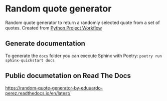 # Random quote generator

Random quote generator to return a randomly selected quote from a set of quotes. Created from [Python Project Workflow](https://testdriven.io/blog/python-project-workflow/)

## Generate documentation

To generate the `docs` folder you can execute Sphinx with Poetry: `poetry run sphinx-quickstart docs`

## Public documetation on Read The Docs

<https://random-quote-generator-by-eduuardo-perez.readthedocs.io/en/latest/>
